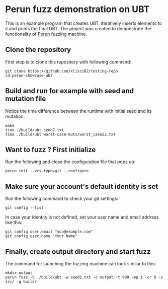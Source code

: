 # Perun fuzz demonstration on UBT

This is an example program that creates UBT, iteratively inserts elements to it and prints the final UBT.  The project was created to demonstrate the functionality of [Perun](https://github.com/xlisci02/perun) fuzzing machine. 


## Clone the repository
First step is to clone this repository with following command:

    git clone https://github.com/xlisci02/testing-repo
	cd perun-showcase-ubt

## Build and run for example with seed and mutation file
Notice the time difference between the runtime with initial seed and its mutation.

	make
	time ./build/ubt seed2.txt
	time ./build/ubt worst-case-muts/worst_case22.txt

## Want to fuzz ? First initialize

Run the following and close the configuration file that pops up:

	perun init --vcs-type=git --configure

## Make sure your account's default identity is set
Run the following command to check your git settings:

	git config --list

In case your identity is not defined, set your user name and email address like this:

	git config user.email "you@example.com"
	git config user.name "Your Name"

## Finally, create output directory and start fuzz
The command for launching the fuzzing machine can look similar to this:

	mkdir output
	perun fuzz -b ./build/ubt -w seed2.txt -o output -t 900 -mp 1 -cr 8 -s src/ -g build/


